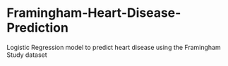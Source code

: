 # Framingham-Heart-Disease-Prediction
Logistic Regression model to predict heart disease using the Framingham Study dataset
